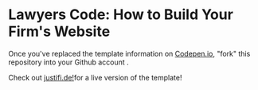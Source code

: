 # Lawyers Code: How to Build Your Firm's Website

Once you've replaced the template information on [Codepen.io](https://codepen.io/beantownbritt/pen/wvrKYbz), "fork" this repository into your Github account .

Check out [justifi.de!](https://justifi.de/)for a live version of the template!

